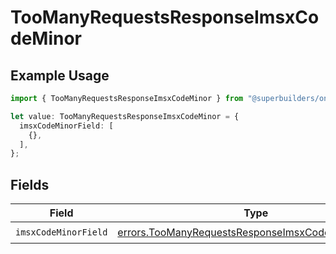# TooManyRequestsResponseImsxCodeMinor

## Example Usage

```typescript
import { TooManyRequestsResponseImsxCodeMinor } from "@superbuilders/oneroster/models/errors";

let value: TooManyRequestsResponseImsxCodeMinor = {
  imsxCodeMinorField: [
    {},
  ],
};
```

## Fields

| Field                                                                                                                    | Type                                                                                                                     | Required                                                                                                                 | Description                                                                                                              |
| ------------------------------------------------------------------------------------------------------------------------ | ------------------------------------------------------------------------------------------------------------------------ | ------------------------------------------------------------------------------------------------------------------------ | ------------------------------------------------------------------------------------------------------------------------ |
| `imsxCodeMinorField`                                                                                                     | [errors.TooManyRequestsResponseImsxCodeMinorField1](../../models/errors/toomanyrequestsresponseimsxcodeminorfield1.md)[] | :heavy_check_mark:                                                                                                       | N/A                                                                                                                      |